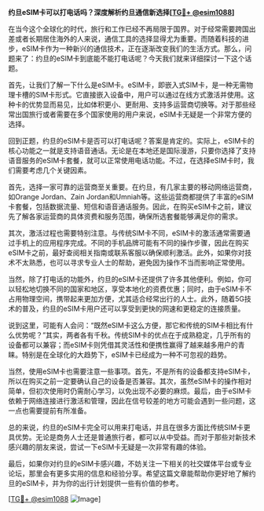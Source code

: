 **约旦eSIM卡可以打电话吗？深度解析约旦通信新选择[[TG💪+ @esim1088](https://t.me/s/esim1088)]**

在当今这个全球化的时代，旅行和工作已经不再局限于国界。对于经常需要跨国出差或者长期居住海外的人来说，通信工具的选择显得尤为重要。而随着科技的进步，eSIM卡作为一种新兴的通信技术，正在逐渐改变我们的生活方式。那么，问题来了：约旦的eSIM卡到底能不能打电话呢？今天我们就来详细探讨一下这个话题。

首先，让我们了解一下什么是eSIM卡。eSIM卡，即嵌入式SIM卡，是一种无需物理卡槽的SIM卡形式。它直接嵌入设备中，用户可以通过在线方式激活并使用。这种卡的优势显而易见，比如体积更小、更耐用、支持多运营商切换等。对于那些经常出国旅行或者需要在多个国家使用的用户来说，eSIM卡无疑是一个非常方便的选择。

回到正题，约旦的eSIM卡是否可以打电话呢？答案是肯定的。实际上，eSIM卡的核心功能之一就是支持语音通话。无论是在本地还是国际漫游，只要你选择了支持语音服务的eSIM卡套餐，就可以正常使用电话功能。不过，在选择eSIM卡时，我们需要考虑几个关键因素。

首先，选择一家可靠的运营商至关重要。在约旦，有几家主要的移动网络运营商，如Orange Jordan、Zain Jordan和Umniah等。这些运营商都提供了丰富的eSIM卡套餐，包括数据流量、短信和语音通话服务。因此，在购买eSIM卡之前，建议先了解各家运营商的具体资费和服务范围，确保所选套餐能够满足你的需求。

其次，激活过程也需要特别注意。与传统SIM卡不同，eSIM卡的激活通常需要通过手机上的应用程序完成。不同的手机品牌可能有不同的操作步骤，因此在购买eSIM卡之前，最好查阅相关指南或联系客服以确保顺利激活。此外，如果你对技术不太熟悉，也可以寻求专业人士的帮助，避免因为操作不当而影响正常使用。

当然，除了打电话的功能外，约旦的eSIM卡还提供了许多其他便利。例如，你可以轻松地切换不同的国家和地区，享受本地化的资费优惠；同时，由于eSIM卡不占用物理空间，携带起来更加方便，尤其适合经常出行的人士。此外，随着5G技术的普及，约旦的eSIM卡用户还可以享受到更快的网速和更稳定的连接质量。

说到这里，可能有人会问：“既然eSIM卡这么方便，那它和传统的SIM卡相比有什么优势呢？”其实，两者各有千秋。传统SIM卡的优点在于成熟稳定，几乎所有的设备都可以兼容；而eSIM卡则凭借其灵活性和便携性赢得了越来越多用户的青睐。特别是在全球化的大趋势下，eSIM卡已经成为一种不可忽视的趋势。

当然，使用eSIM卡也需要注意一些事项。首先，不是所有的设备都支持eSIM卡，所以在购买之前一定要确认自己的设备是否兼容。其次，虽然eSIM卡的操作相对简单，但初次使用时仍需耐心学习，以免出现不必要的麻烦。最后，由于eSIM卡依赖于网络连接进行激活和管理，因此在信号较差的地方可能会遇到一些问题，这一点也需要提前有所准备。

总的来说，约旦的eSIM卡完全可以用来打电话，并且在很多方面比传统SIM卡更具优势。无论是商务人士还是普通旅行者，都可以从中受益。而对于那些对新技术感兴趣的朋友来说，尝试一下eSIM卡无疑是一次非常有趣的体验。

最后，如果你对约旦的eSIM卡感兴趣，不妨关注一下相关的社交媒体平台或专业论坛，那里会有更多实用的信息和经验分享。希望这篇文章能帮助你更好地了解约旦的eSIM卡，并为你的出行计划提供一些有价值的参考。

[[TG💪+ @esim1088](https://t.me/s/esim1088) ![Image](https://i.postimg.cc/4NQfJmqS/Snipaste-2025-05-13-00-14-12.png)]